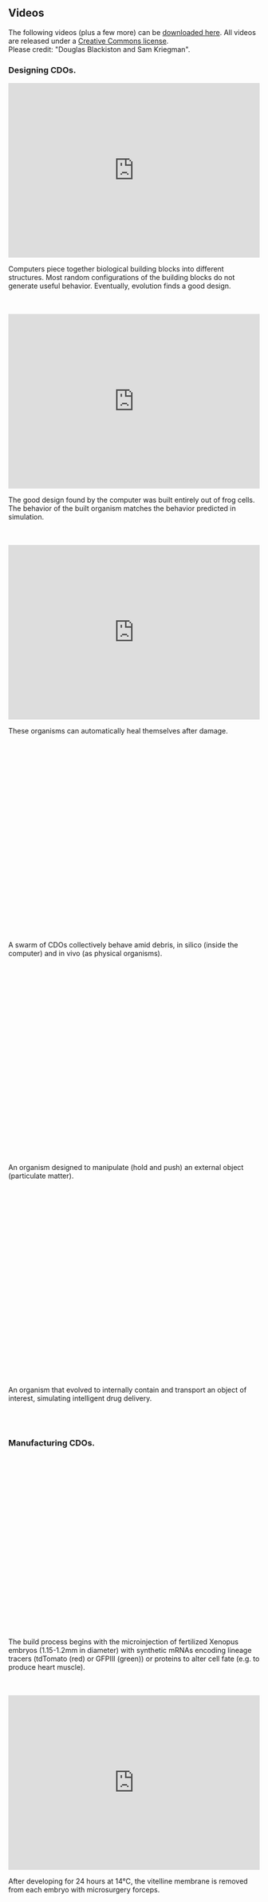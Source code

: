 ## Videos

The following videos (plus a few more) can be [downloaded here](https://drive.google.com/drive/folders/1ITDLz6zi01xtukrRKRIKdb59yA-LmAlm).
All videos are released under a [Creative Commons license](http://creativecommons.org/licenses/by/4.0/). 
<br>
Please credit: "Douglas Blackiston and Sam Kriegman".
<br>

### Designing CDOs. 

<iframe width="100%" height="350" src="https://www.youtube.com/embed/IyBhr2dqdNA" frameborder="0" allowfullscreen></iframe>
<p>
Computers piece together biological building blocks into different structures. Most random configurations of the building blocks do not generate useful behavior. Eventually, evolution finds a good design. 
</p>
<br><br>

<iframe width="100%" height="350" src="https://www.youtube.com/embed/MuwNzfrNbcY" frameborder="0" allowfullscreen></iframe>
<p>
The good design found by the computer was built entirely out of frog cells. The behavior of the built organism matches the behavior predicted in simulation.
</p>
<br><br>

<iframe width="100%" height="350" src="https://www.youtube.com/embed/GIgjQBWLGno" frameborder="0" allowfullscreen></iframe>
<p>
These organisms can automatically heal themselves after damage.
</p>
<br><br>

<iframe width="100%" height="350" src="https://www.youtube.com/embed/5DIvLtFihSk" frameborder="0" allowfullscreen></iframe>
<p>
A swarm of CDOs collectively behave amid debris, in silico (inside the computer) and in vivo (as physical organisms).
</p>
<br><br>

<iframe width="100%" height="350" src="https://www.youtube.com/embed/98gaozxQNuA" frameborder="0" allowfullscreen></iframe>
<p>
An organism designed to manipulate (hold and push) an external object (particulate matter).
</p>
<br><br>

<iframe width="100%" height="350" src="https://www.youtube.com/embed/4XSyqFMi7Ko" frameborder="0" allowfullscreen></iframe>
<p>
An organism that evolved to internally contain and transport an object of interest, simulating intelligent drug delivery.
</p>
<br><br>


### Manufacturing CDOs.

<iframe width="100%" height="350" src="https://www.youtube.com/embed/PaxmqKDUtw8" frameborder="0" allowfullscreen></iframe>
<p>
The build process begins with the microinjection of fertilized Xenopus embryos (1.15-1.2mm in diameter) with synthetic mRNAs encoding lineage tracers (tdTomato (red) or GFPIII (green)) or proteins to alter cell fate (e.g. to produce heart muscle).
</p>
<br><br>

<iframe width="100%" height="350" src="https://www.youtube.com/embed/qDwx6nFGbvM" frameborder="0" allowfullscreen></iframe>
<p>
After developing for 24 hours at 14°C, the vitelline membrane is removed from each embryo with microsurgery forceps.
</p>
<br><br>

<iframe width="100%" height="350" src="https://www.youtube.com/embed/yUeBXL8ZdA4" frameborder="0" allowfullscreen></iframe>
<p>
The animal cap of each embryo is then surgically excised with forceps and incubated for 10 minutes in dissociation media.
</p>
<br><br>

<iframe width="100%" height="350" src="https://www.youtube.com/embed/cbse90bO6GM" frameborder="0" allowfullscreen></iframe>
<p>
Next, the outer ectodermal layer (which does not dissociate) is manually separated from the inner cell layers (approximately 30μm in diameter).
</p>
<br><br>

<iframe width="100%" height="350" src="https://www.youtube.com/embed/pEAn4EXiM7o" frameborder="0" allowfullscreen></iframe>
<p>
The remaining tissue is gently agitated to further aid with dissociation, before being pooled with a micropipette.
</p>
<br><br>

<iframe width="100%" height="350" src="https://www.youtube.com/embed/qXg5aVelxOc" frameborder="0" allowfullscreen></iframe>
<p>
Thousands of cells are transferred to agarose wells containing standard media (different cell types can be layer sequentially at this step), promoting cell re-aggregation.
</p>
<br><br>

<iframe width="100%" height="350" src="https://www.youtube.com/embed/IahW47YlLOg" frameborder="0" allowfullscreen></iframe>
<p>
Cell aggregates undergo compaction as they re-adhere...
</p>
<br><br>

<iframe width="100%" height="350" src="https://www.youtube.com/embed/LRpJoRLb6PA" frameborder="0" allowfullscreen></iframe>
<p>
..and are allowed to develop for two additional days at 14°C.
</p>
<br><br>

<iframe width="100%" height="350" src="https://www.youtube.com/embed/SNI6J6nju_E" frameborder="0" allowfullscreen></iframe>
<p>
A microcautery device is utilized to define the rough shape of the transferred design (650μm-750μm in diameter).
</p>
<br><br>

<iframe width="100%" height="350" src="https://www.youtube.com/embed/uRuZgNjYaNI" frameborder="0" allowfullscreen></iframe>
<p>
Microsurgery forceps are then used to sculpt the final features: 
</p>
<img width="60%" src="https://cdorgs.github.io/img/05_Vivo_Quadruped.jpg">
<br>
<br>

